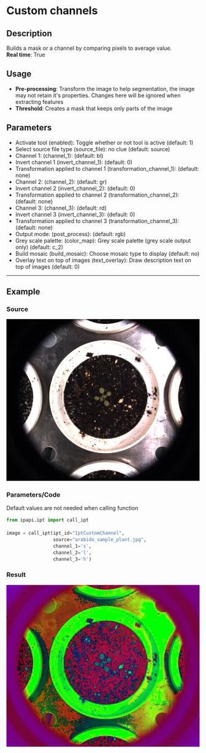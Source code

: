 # Custom channels

## Description

Builds a mask or a channel by comparing pixels to average value.<br>**Real time**: True

## Usage

- **Pre-processing**: Transform the image to help segmentation, the image may not retain it's properties. Changes here will be ignored when extracting features
- **Threshold**: Creates a mask that keeps only parts of the image

## Parameters

- Activate tool (enabled): Toggle whether or not tool is active (default: 1)
- Select source file type (source_file): no clue (default: source)
- Channel 1: (channel_1): (default: bl)
- Invert channel 1 (invert_channel_1): (default: 0)
- Transformation applied to channel 1 (transformation_channel_1): (default: none)
- Channel 2: (channel_2): (default: gr)
- Invert channel 2 (invert_channel_2): (default: 0)
- Transformation applied to channel 2 (transformation_channel_2): (default: none)
- Channel 3: (channel_3): (default: rd)
- Invert channel 3 (invert_channel_3): (default: 0)
- Transformation applied to channel 3 (transformation_channel_3): (default: none)
- Output mode: (post_process): (default: rgb)
- Grey scale palette: (color_map): Grey scale palette (grey scale output only) (default: c_2)
- Build mosaic (build_mosaic): Choose mosaic type to display (default: no)
- Overlay text on top of images (text_overlay): Draw description text on top of images (default: 0)

---

## Example

### Source

![Source image](images/arabido_sample_plant.jpg)

### Parameters/Code

Default values are not needed when calling function

```python
from ipapi.ipt import call_ipt

image = call_ipt(ipt_id="IptCustomChannel",
                 source="arabido_sample_plant.jpg",
                 channel_1='s',
                 channel_2='l',
                 channel_3='h')
```

### Result

![Result image](images/ipt_Custom_channels.jpg)
